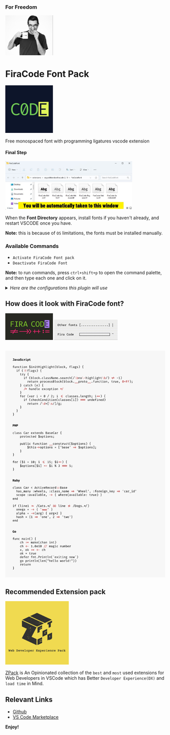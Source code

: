 ### For Freedom

<a href="https://github.com/jadijadi">
  <img src="./assets/jadi.jpg" width="150px" alt="jadi" title="jadi"/>
</a>
<br/>

# FiraCode Font Pack

<a href="https://marketplace.visualstudio.com/items?itemName=SeyyedKhandon.firacode">
  <img src="./assets/firacode.jpg" width="150px"/>
</a>

Free monospaced font with programming ligatures vscode extension

#### Final Step

<img src="./assets/firacode-font-directory.jpg" width="400" />

When the **Font Directory** appears, install fonts if you haven't already, and restart VSCODE once you have.

**Note:** this is because of `OS` limitations, the fonts must be installed manually.

### Available Commands

- `Activate FiraCode Font pack`
- `Deactivate FiraCode Font`

**Note:** to run commands, press `ctrl+shift+p` to open the command palette, and then type each one and click on it.

<details>
<summary>
<i>Here are the configurations this plugin will use</i>
</summary>

```json
{
  "editor.fontFamily": "Fira Code",
  "editor.fontLigatures": true
}
```

</details>

## How does it look with FiraCode font?

<img src="./assets/firacode-pattern.jpg" width="150"> <img src="./assets/progress.gif" alt="firacode progress" width="200px" />

 <br/>
 
 <img src="./assets/samples.png" alt="firacode font" />

## Recommended Extension pack

<a href="https://marketplace.visualstudio.com/items?itemName=SeyyedKhandon.zpack">
  <img style="margin:auto;" src="./assets/zpack.jpg" alt="zpack" width="200px" />
</a>

[ZPack](https://marketplace.visualstudio.com/items?itemName=SeyyedKhandon.zpack) is An Opinionated collection of the `best` and `most` used extensions for Web Developers in VSCode which has Better `Developer Experience(DX)` and `load time` in Mind.

## Relevant Links

- [Github](https://github.com/SeyyedKhandon/tpack)
- [VS Code Marketplace](https://marketplace.visualstudio.com/items?itemName=SeyyedKhandon.tpack)

**Enjoy!**
